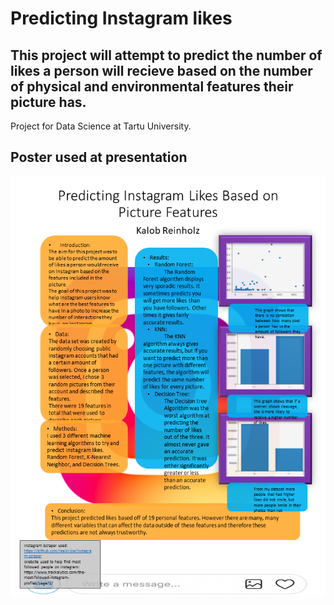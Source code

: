 # Predicting Instagram likes
## This project will attempt to predict the number of likes a person will recieve based on the number of physical and environmental features their picture has.
Project for Data Science at Tartu University.

## Poster used at presentation
<img src="Predicting Instagram.png">
